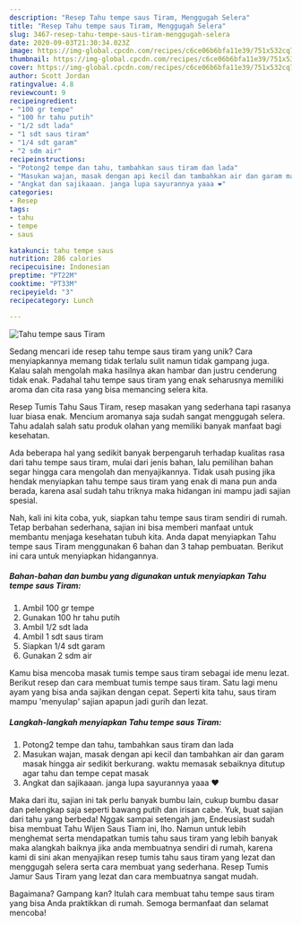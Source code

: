 ```yaml
---
description: "Resep Tahu tempe saus Tiram, Menggugah Selera"
title: "Resep Tahu tempe saus Tiram, Menggugah Selera"
slug: 3467-resep-tahu-tempe-saus-tiram-menggugah-selera
date: 2020-09-03T21:30:34.023Z
image: https://img-global.cpcdn.com/recipes/c6ce06b6bfa11e39/751x532cq70/tahu-tempe-saus-tiram-foto-resep-utama.jpg
thumbnail: https://img-global.cpcdn.com/recipes/c6ce06b6bfa11e39/751x532cq70/tahu-tempe-saus-tiram-foto-resep-utama.jpg
cover: https://img-global.cpcdn.com/recipes/c6ce06b6bfa11e39/751x532cq70/tahu-tempe-saus-tiram-foto-resep-utama.jpg
author: Scott Jordan
ratingvalue: 4.8
reviewcount: 9
recipeingredient:
- "100 gr tempe"
- "100 hr tahu putih"
- "1/2 sdt lada"
- "1 sdt saus tiram"
- "1/4 sdt garam"
- "2 sdm air"
recipeinstructions:
- "Potong2 tempe dan tahu, tambahkan saus tiram dan lada"
- "Masukan wajan, masak dengan api kecil dan tambahkan air dan garam masak hingga air sedikit berkurang. waktu memasak sebaiknya ditutup agar tahu dan tempe cepat masak"
- "Angkat dan sajikaaan. janga lupa sayurannya yaaa ❤"
categories:
- Resep
tags:
- tahu
- tempe
- saus

katakunci: tahu tempe saus 
nutrition: 286 calories
recipecuisine: Indonesian
preptime: "PT22M"
cooktime: "PT33M"
recipeyield: "3"
recipecategory: Lunch

---
```



![Tahu tempe saus Tiram](https://img-global.cpcdn.com/recipes/c6ce06b6bfa11e39/751x532cq70/tahu-tempe-saus-tiram-foto-resep-utama.jpg)

Sedang mencari ide resep tahu tempe saus tiram yang unik? Cara menyiapkannya memang tidak terlalu sulit namun tidak gampang juga. Kalau salah mengolah maka hasilnya akan hambar dan justru cenderung tidak enak. Padahal tahu tempe saus tiram yang enak seharusnya memiliki aroma dan cita rasa yang bisa memancing selera kita.

Resep Tumis Tahu Saus Tiram, resep masakan yang sederhana tapi rasanya luar biasa enak. Mencium aromanya saja sudah sangat menggugah selera. Tahu adalah salah satu produk olahan yang memiliki banyak manfaat bagi kesehatan.

Ada beberapa hal yang sedikit banyak berpengaruh terhadap kualitas rasa dari tahu tempe saus tiram, mulai dari jenis bahan, lalu pemilihan bahan segar hingga cara mengolah dan menyajikannya. Tidak usah pusing jika hendak menyiapkan tahu tempe saus tiram yang enak di mana pun anda berada, karena asal sudah tahu triknya maka hidangan ini mampu jadi sajian spesial.


Nah, kali ini kita coba, yuk, siapkan tahu tempe saus tiram sendiri di rumah. Tetap berbahan sederhana, sajian ini bisa memberi manfaat untuk membantu menjaga kesehatan tubuh kita. Anda dapat menyiapkan Tahu tempe saus Tiram menggunakan 6 bahan dan 3 tahap pembuatan. Berikut ini cara untuk menyiapkan hidangannya.

<!--inarticleads1-->

##### Bahan-bahan dan bumbu yang digunakan untuk menyiapkan Tahu tempe saus Tiram:

1. Ambil 100 gr tempe
1. Gunakan 100 hr tahu putih
1. Ambil 1/2 sdt lada
1. Ambil 1 sdt saus tiram
1. Siapkan 1/4 sdt garam
1. Gunakan 2 sdm air


Kamu bisa mencoba masak tumis tempe saus tiram sebagai ide menu lezat. Berikut resep dan cara membuat tumis tempe saus tiram. Satu lagi menu ayam yang bisa anda sajikan dengan cepat. Seperti kita tahu, saus tiram mampu &#39;menyulap&#39; sajian apapun jadi gurih dan lezat. 

<!--inarticleads2-->

##### Langkah-langkah menyiapkan Tahu tempe saus Tiram:

1. Potong2 tempe dan tahu, tambahkan saus tiram dan lada
1. Masukan wajan, masak dengan api kecil dan tambahkan air dan garam masak hingga air sedikit berkurang. waktu memasak sebaiknya ditutup agar tahu dan tempe cepat masak
1. Angkat dan sajikaaan. janga lupa sayurannya yaaa ❤


Maka dari itu, sajian ini tak perlu banyak bumbu lain, cukup bumbu dasar dan pelengkap saja seperti bawang putih dan irisan cabe. Yuk, buat sajian dari tahu yang berbeda! Nggak sampai setengah jam, Endeusiast sudah bisa membuat Tahu Wijen Saus Tiam ini, lho. Namun untuk lebih menghemat serta mendapatkan tumis tahu saus tiram yang lebih banyak maka alangkah baiknya jika anda membuatnya sendiri di rumah, karena kami di sini akan menyajikan resep tumis tahu saus tiram yang lezat dan menggugah selera serta cara membuat yang sederhana. Resep Tumis Jamur Saus Tiram yang lezat dan cara membuatnya sangat mudah. 

Bagaimana? Gampang kan? Itulah cara membuat tahu tempe saus tiram yang bisa Anda praktikkan di rumah. Semoga bermanfaat dan selamat mencoba!
